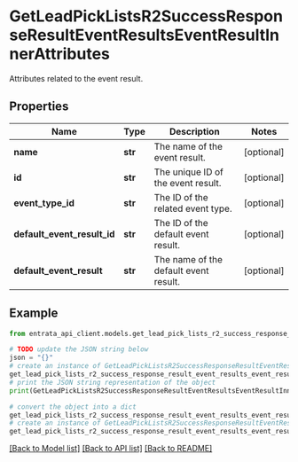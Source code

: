 # GetLeadPickListsR2SuccessResponseResultEventResultsEventResultInnerAttributes

Attributes related to the event result.

## Properties

Name | Type | Description | Notes
------------ | ------------- | ------------- | -------------
**name** | **str** | The name of the event result. | [optional] 
**id** | **str** | The unique ID of the event result. | [optional] 
**event_type_id** | **str** | The ID of the related event type. | [optional] 
**default_event_result_id** | **str** | The ID of the default event result. | [optional] 
**default_event_result** | **str** | The name of the default event result. | [optional] 

## Example

```python
from entrata_api_client.models.get_lead_pick_lists_r2_success_response_result_event_results_event_result_inner_attributes import GetLeadPickListsR2SuccessResponseResultEventResultsEventResultInnerAttributes

# TODO update the JSON string below
json = "{}"
# create an instance of GetLeadPickListsR2SuccessResponseResultEventResultsEventResultInnerAttributes from a JSON string
get_lead_pick_lists_r2_success_response_result_event_results_event_result_inner_attributes_instance = GetLeadPickListsR2SuccessResponseResultEventResultsEventResultInnerAttributes.from_json(json)
# print the JSON string representation of the object
print(GetLeadPickListsR2SuccessResponseResultEventResultsEventResultInnerAttributes.to_json())

# convert the object into a dict
get_lead_pick_lists_r2_success_response_result_event_results_event_result_inner_attributes_dict = get_lead_pick_lists_r2_success_response_result_event_results_event_result_inner_attributes_instance.to_dict()
# create an instance of GetLeadPickListsR2SuccessResponseResultEventResultsEventResultInnerAttributes from a dict
get_lead_pick_lists_r2_success_response_result_event_results_event_result_inner_attributes_from_dict = GetLeadPickListsR2SuccessResponseResultEventResultsEventResultInnerAttributes.from_dict(get_lead_pick_lists_r2_success_response_result_event_results_event_result_inner_attributes_dict)
```
[[Back to Model list]](../README.md#documentation-for-models) [[Back to API list]](../README.md#documentation-for-api-endpoints) [[Back to README]](../README.md)


